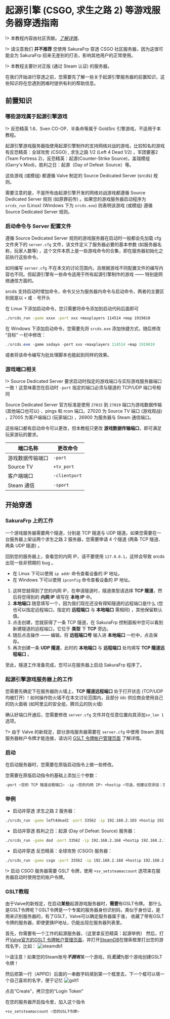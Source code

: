 # 起源引擎 (CSGO, 求生之路 2) 等游戏服务器穿透指南

!> 本教程内容由社区贡献。[_了解详情_](https://github.com/natfrp/wiki/pull/33)。

!> 请注意我们 **并不推荐** 您使用 SakuraFrp 穿透 CSGO 社区服务器，因为这很可能会为 SakuraFrp 招来无差别的打击，影响其他用户的正常使用。

!> 本教程主要针对正版 (通过 Steam 认证) 的服务器。

在我们开始进行穿透之前，您需要先了解一些关于起源引擎服务器的前置知识，这些知识将在您遇到困难时提供有利的帮助信息。

## 前置知识

### 哪些游戏属于起源引擎游戏

!> 反恐精英 1.6、Sven CO-OP、半条命等属于 GoldSrc 引擎游戏，不适用于本教程。

起源引擎游戏服务器指使用起源引擎制作的支持网络对战的游戏，比较知名的游戏有反恐精英：全球攻势 (CSGO) , 求生之路 1/2 (Left 4 Dead 1/2) ，军团要塞2 (Team Fortress 2)，反恐精英：起源(Counter-Strike Source)，盖瑞模组 (Garry's Mod)，胜利之日：起源（Day of Defeat: Source）等。

这些游戏 (或模组) 都遵循 Valve 制定的 Source Dedicated Server (srcds) 规则。

需要注意的是，不是所有由起源引擎开发的网络对战游戏都遵循 Source Dedicated Server 规则 (如原罪前传) 。如果您的游戏服务器启动程序为 `srcds_run` (Linux) (Windows 下为 `srcds.exe`) 则表明该游戏 (或模组) 遵循 Source Dedicated Server 规则。

### 启动命令与 Server 配置文件

遵循 Source Dedicated Server 规则的游戏服务器在启动时一般都会先加载 cfg 文件夹下的 `server.cfg` 文件，该文件定义了服务器必要的基本参数 (如服务器名称，玩家人数等) ，这个文件本质上是一些游戏命令的合集，即在服务器初始化之前执行这些命令。

如何编写 `server.cfg` 不在本文的讨论范围内，且根据游戏不同配置文件的编写内容也不同。但起源引擎有一些命令适用于所有起源引擎制作的游戏 —— 特别是网络通信方面的。

srcds 支持启动时增加命令，命令又分为服务器内命令与启动命令，两者的主要区别就是以 `+` 或 `-` 号开头

在 Linux 下添加启动命令，您只需要将命令添加到启动代码后面即可

```bash
./srcds_run -game xxxx -port xxx +maxplayers 114514 +map 1919810
```

在 Windows 下添加启动命令，您需要先将 `srcds.exe` 添加快捷方式，随后修改 “目标” 一栏中修改：

```powershell
./srcds.exe -game sodayo -port xxx +maxplayers 114514 +map 1919810
```

或者将该命令编写为批处理脚本也能起到同样的效果。

### 游戏端口相关

!> Source Dedicated Server 要求启动时指定的游戏端口与实际游戏服务器端口一致！这意味着您在启动时 `-port` 指定的端口必须与隧道的 TCP/UDP 端口号相同

Source Dedicated Server 官方标准是使用 `27015` 到 `27019` 端口为游戏数据传输 (其他端口也可以) 、pings 和 rcon 端口。27020 为 Source TV 端口 (游戏观战) ，27005 为客户端端口 (玩家端口) ，26900 为服务器与 Steam 通信端口。

这些端口都有启动命令可以更改，但本教程只更改 **游戏数据传输端口**，即可满足玩家游玩的要求。

| 端口名称         | 更改命令      |
| ---------------- | ------------- |
| 游戏数据传输端口 | `-port`       |
| Source TV        | `+tv_port`    |
| 客户端端口       | `-clientport` |
| Steam 通信       | `-sport`      |

## 开始穿透

### SakuraFrp 上的工作

一个游戏服务器需要两个隧道，分别是 TCP 隧道与 UDP 隧道。如果您需要在一台服务器上架设两个求生之路 2 服务器，您需要申请 4 个隧道 (两条 TCP 隧道、两条 UDP 隧道) 。

回到您的服务器上，查看您的内网 IP，请不要使用 `127.0.0.1`，这样会导致 srcds 出现一些非预期的 bug 。

- 在 Linux 下可以使用 `ip addr` 命令查看设备的 IP 地址。
- 在 Windows 下可以使用 `ipconfig` 命令查看设备的 IP 地址。

1. 这样您就得到了您的内网 IP，在申请隧道时，隧道类型请选择 **TCP 隧道**，然后将您得到的 **内网 IP** 填写在 **本地 IP** 中。
2. **本地端口** 随意填写一个，因为我们现在还没有得知隧道的远程端口是什么 (您也可以指定远程端口，指定的 **远程端口** 与 **本地端口** 需相同) ，其他保留默认值。
3. 点击创建，您就获得了一条 TCP 隧道，在 SakuraFrp 控制面板中您可以看到新建隧道的远程端口，它位于 **类型** 下 **TCP** 旁边。
4. 随后点击操作 —— 编辑，将 **远程端口号** 输入进 **本地端口** 一栏中，点击保存。
5. 再次创建一条 **UDP 隧道**，此时的 **本地端口** 与 **远程端口** 处均填写 **TCP 隧道远程端口** 。

至此，隧道工作准备完成，您可以在服务器上启动 SakuraFrp 程序了。

### 起源引擎游戏服务器上的工作

您需要先确定下在服务器防火墙上，**TCP 隧道远程端口** 处于打开状态 (TCP/UDP 均被打开) ！如何操作防火墙不在本文讨论范围内，且部分 idc 供应商会使用自己的防火面板 (如阿里云的安全组，腾讯云的防火墙)

确认好端口开通后，您需要修改 `server.cfg` 文件并在任意位置向其添加`sv_lan 1` 选项。

?> 由于 Valve 的新规定，部分游戏服务器需要在 `server.cfg` 中使用 Steam 游戏服务器帐户令牌才能连接，请访问 [GSLT 令牌帐户管理页面](https://steamcommunity.com/dev/managegameservers) 了解详情。



### 启动

在启动服务器时，您需要在原版启动指令上做一些修改。

您需要在原版启动指令的基础上添加三个参数：

```bash
-port <您的 TCP 隧道远程端口> -ip <您的内网 IP> +hostip <可选，但建议您添加：您的内网 IP> +sv_setsteamaccount <可选，声明令牌>
```

### 举例

- 启动并穿透 求生之路 2 服务器：

```bash
./srcds_run -game left4dead2 -port 33562 -ip 192.168.2.103 +hostip 192.168.2.103 +map c1m1_hotel
```

- 启动并穿透 胜利之日：起源 (Day of Defeat: Source) 服务器：

```bash
./srcds_run -game dod -port 33562 -ip 192.168.2.168 +hostip 192.168.2.168 +map dod_avalanche +maxplayers 20
```

- 启动并穿透 反恐精英：全球攻势 (CSGO) 服务器：

```bash
./srcds_run -game csgo -port 33562 -ip 192.168.2.168 +hostip 192.168.2.168 +map de_dust2 +maxplayers 10 +sv_setsteamaccount 1145141919810sodayo
```

!> 启动 CSGO 服务器需要 GSLT 令牌，使用 `+sv_setsteamaccount` 选项来在服务器启动时使用您的账户令牌。





### GSLT教程

由于Valve的新规定，在启动**某些**起源游戏服务器时，**需要**有GSLT令牌。
那什么是GSLT令牌呢？GSLT令牌是一个专属的服务器身份识别码，类似于身份证，是用来识别服务器的，有了GSLT，Valve可以确定服务器属于谁，
收藏了带有GSLT令牌的服务器，即使更换IP地址，仍能出现在服务器列表里。

首先，你需要有一个工作的起源服务器，（这里拿反恐精英：起源举例）
然后，打开[Valve官方的GSLT 令牌帐户管理页面](https://steamcommunity.com/dev/managegameservers)，并打开[SteamDB](https://steamdb.info/)在搜索框里打出您的游戏名字，比如：
![steamdb1](https://user-images.githubusercontent.com/71826908/210388497-184173d6-fd00-43d1-a5a3-1c2c396f11b6.png)

!>请注意！如果您的Steam账号***不拥有***某一个游戏，将***无法***为那个游戏创建GSLT令牌！

然后把第一行（APPID）后面的一串数字码填到第一个框里去，下一个框可以填一个自己喜欢的名字，便于记忆
![gslt1](https://user-images.githubusercontent.com/71826908/210389393-e1d88b1c-9bf3-4b0f-a49b-8e20f8e8a6d6.png)

点击“Create”，拷贝您的“Login Token”

在您的服务器开启指令里，加入这个指令
```bash
+sv_setsteamaccount <您的GSLT令牌>
```
